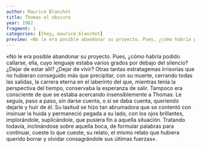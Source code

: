```yaml
---
author: Maurice Blanchot
title: Thomas el obscuro
year: 1982
fragment: 1
categories: [they, maurice_blanchot]
preview: «No le era posible abandonar su proyecto. Pues, ¿cómo habría podido callarse, ella, cuyo lenguaje estaba varios grados por debajo del silencio? ¿Dejar de estar allí? ¿Dejar de vivir? Otras tantas estratagemas irrisorias que no hubieran conseguido más que precipitar, con su muerte, cerrando todas las salidas, la carrera eterna en el laberinto del que, mientras tenía la perspectiva del tiempo, conservaba la esperanza de salir [...]
---
```


«No le era posible abandonar su proyecto. Pues, ¿cómo habría podido callarse, ella, cuyo lenguaje estaba varios grados por debajo del silencio? ¿Dejar de estar allí? ¿Dejar de vivir? Otras tantas estratagemas irrisorias que no hubieran conseguido más que precipitar, con su muerte, cerrando todas las salidas, la carrera eterna en el laberinto del que, mientras tenía la perspectiva del tiempo, conservaba la esperanza de salir. Tampoco era consciente de que se estaba acercando insensiblemente a Thomas. Le seguía, paso a paso, sin darse cuenta, o si se daba cuenta, queriendo dejarle y huir de él. Su lasitud se hizo tan abrumadora que se contentó con insinuar la huida y permaneció pegada a su lado, con los ojos brillantes, implorándole, suplicándole, que pusiera fin a aquella situación. Tratando todavía, inclinándose sobre aquella boca, de formular palabras para continuar, cueste lo que cueste, su relato, el mismo relato que hubiera querido borrar y olvidar consagrándole sus últimas fuerzas».
